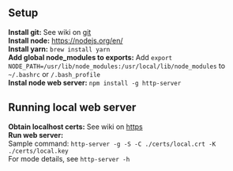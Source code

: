 ## Setup
  **Install git:** See wiki on [git](git.md) \
  **Install node:** https://nodejs.org/en/ \
  **Install yarn:** `brew install yarn` \
  **Add global node_modules to exports:** Add `export NODE_PATH=/usr/lib/node_modules:/usr/local/lib/node_modules` to `~/.bashrc` or `/.bash_profile` \
  **Instal node web server:** `npm install -g http-server`

## Running local web server
  **Obtain localhost certs:** See wiki on [https](https.md) \
  **Run web server:** \
  Sample command: `http-server -g -S -C ./certs/local.crt -K ./certs/local.key` \
  For mode details, see `http-server -h`
